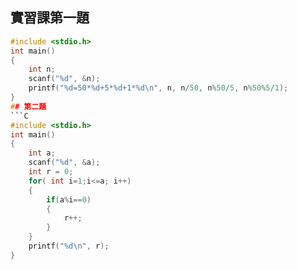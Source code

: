 ## 實習課第一題
```C
#include <stdio.h>
int main()
{
	int n;
	scanf("%d", &n);
	printf("%d=50*%d+5*%d+1*%d\n", n, n/50, n%50/5, n%50%5/1);
}
## 第二題
```C
#include <stdio.h>
int main()
{
	int a;
	scanf("%d", &a);
	int r = 0;
	for( int i=1;i<=a; i++)
	{
		if(a%i==0)
		{
			r++;
		}
	}
	printf("%d\n", r);
}
